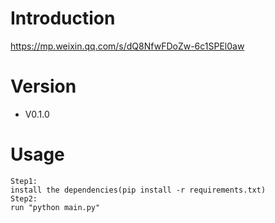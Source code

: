 # Introduction
https://mp.weixin.qq.com/s/dQ8NfwFDoZw-6c1SPEl0aw

# Version
- V0.1.0

# Usage
```
Step1:
install the dependencies(pip install -r requirements.txt)
Step2:
run "python main.py"
```